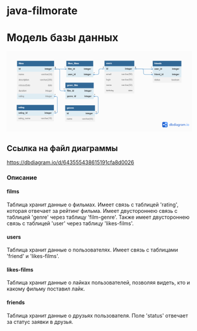 # java-filmorate

# Модель базы данных
![Модель базы данных](src/main/java/ru/yandex/practicum/filmorate/assets/images/DB.png)

## Ссылка на файл диаграммы
https://dbdiagram.io/d/643555438615191cfa8d0026

### Описание
#### films
Таблица хранит данные о фильмах. Имеет связь с таблицей 'rating', 
которая отвечает за рейтинг фильма. Имеет двустороннею связь с таблицей 'genre' через таблицу 'film-genre'.
Также имеет двустороннею связь с таблицей 'user' через таблицу 'likes-films'.

#### users
Таблица хранит данные о пользователях. Имеет связь с таблицами 'friend' и 'likes-films'.

#### likes-films
Таблица хранит данные о лайках пользователей, позволяя видеть, кто и какому фильму поставил лайк.

#### friends
Таблица хранит данные о друзьях пользователя. Поле 'status' отвечает за статус заявки в друзья.